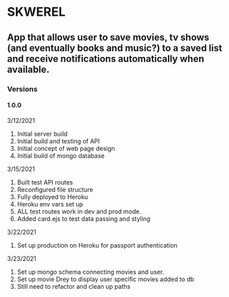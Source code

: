 # SKWEREL

## App that allows user to save movies, tv shows (and eventually books and music?) to a saved list and receive notifications automatically when available.


### Versions
#### 1.0.0

3/12/2021

1. Initial server build
1. Initial build and testing of API
1. Initial concept of web page design
1. Initial build of mongo database

3/15/2021

1. Built test API routes
1. Reconfigured file structure
1. Fully deployed to Heroku
1. Heroku env vars set up
1. ALL test routes work in dev and prod mode.
1. Added card.ejs to test data passing and styling

3/22/2021

1. Set up production on Heroku for passport authentication

3/23/2021

1. Set up mongo schema connecting movies and user.
1. Set up movie Drey to display user specific movies added to db
1. Still need to refactor and clean up paths